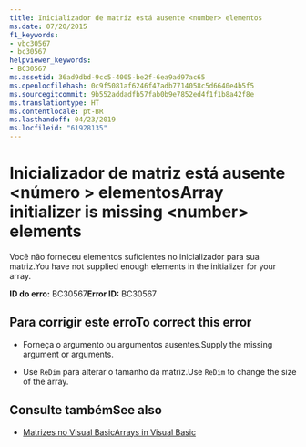 ```yaml
---
title: Inicializador de matriz está ausente <number> elementos
ms.date: 07/20/2015
f1_keywords:
- vbc30567
- bc30567
helpviewer_keywords:
- BC30567
ms.assetid: 36ad9dbd-9cc5-4005-be2f-6ea9ad97ac65
ms.openlocfilehash: 0c9f5081af6246f47adb7714058c5d6640e4b5f5
ms.sourcegitcommit: 9b552addadfb57fab0b9e7852ed4f1f1b8a42f8e
ms.translationtype: HT
ms.contentlocale: pt-BR
ms.lasthandoff: 04/23/2019
ms.locfileid: "61928135"
---
```

# <a name="array-initializer-is-missing-number-elements"></a><span data-ttu-id="2cef7-102">Inicializador de matriz está ausente \<número > elementos</span><span class="sxs-lookup"><span data-stu-id="2cef7-102">Array initializer is missing \<number> elements</span></span>
<span data-ttu-id="2cef7-103">Você não forneceu elementos suficientes no inicializador para sua matriz.</span><span class="sxs-lookup"><span data-stu-id="2cef7-103">You have not supplied enough elements in the initializer for your array.</span></span>  
  
 <span data-ttu-id="2cef7-104">**ID do erro:** BC30567</span><span class="sxs-lookup"><span data-stu-id="2cef7-104">**Error ID:** BC30567</span></span>  
  
## <a name="to-correct-this-error"></a><span data-ttu-id="2cef7-105">Para corrigir este erro</span><span class="sxs-lookup"><span data-stu-id="2cef7-105">To correct this error</span></span>  
  
- <span data-ttu-id="2cef7-106">Forneça o argumento ou argumentos ausentes.</span><span class="sxs-lookup"><span data-stu-id="2cef7-106">Supply the missing argument or arguments.</span></span>  
  
- <span data-ttu-id="2cef7-107">Use `ReDim` para alterar o tamanho da matriz.</span><span class="sxs-lookup"><span data-stu-id="2cef7-107">Use `ReDim` to change the size of the array.</span></span>  
  
## <a name="see-also"></a><span data-ttu-id="2cef7-108">Consulte também</span><span class="sxs-lookup"><span data-stu-id="2cef7-108">See also</span></span>

- [<span data-ttu-id="2cef7-109">Matrizes no Visual Basic</span><span class="sxs-lookup"><span data-stu-id="2cef7-109">Arrays in Visual Basic</span></span>](~/docs/visual-basic/programming-guide/language-features/arrays/index.md)
